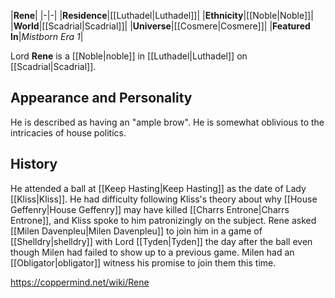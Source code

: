 |**Rene**|
|-|-|
|**Residence**|[[Luthadel\|Luthadel]]|
|**Ethnicity**|[[Noble\|Noble]]|
|**World**|[[Scadrial\|Scadrial]]|
|**Universe**|[[Cosmere\|Cosmere]]|
|**Featured In**|*Mistborn Era 1*|

Lord **Rene** is a [[Noble\|noble]] in [[Luthadel\|Luthadel]] on [[Scadrial\|Scadrial]].

## Appearance and Personality
He is described as having an "ample brow". He is somewhat oblivious to the intricacies of house politics.

## History
He attended a ball at [[Keep Hasting\|Keep Hasting]] as the date of Lady [[Kliss\|Kliss]]. He had difficulty following Kliss's theory about why [[House Geffenry\|House Geffenry]] may have killed [[Charrs Entrone\|Charrs Entrone]], and Kliss spoke to him patronizingly on the subject.
Rene asked [[Milen Davenpleu\|Milen Davenpleu]] to join him in a game of [[Shelldry\|shelldry]] with Lord [[Tyden\|Tyden]] the day after the ball even though Milen had failed to show up to a previous game. Milen had an [[Obligator\|obligator]] witness his promise to join them this time.



https://coppermind.net/wiki/Rene